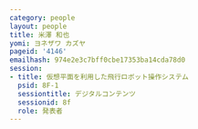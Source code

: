 ```yaml
---
category: people
layout: people
title: 米澤 和也
yomi: ヨネザワ カズヤ
pageid: '4146'
emailhash: 974e2e3c7bff0cbe17353ba14cda78d0
session:
- title: 仮想平面を利用した飛行ロボット操作システム
  psid: 8F-1
  sessiontitle: デジタルコンテンツ
  sessionid: 8f
  role: 発表者
---
```

